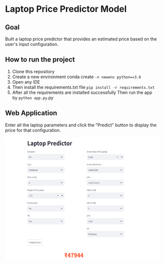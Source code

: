 # Laptop Price Predictor Model

## Goal
Built a laptop price predictor that provides an estimated price based on the user's input configuration.
 
## 	How to run the project
1. Clone this repository
2. Create a new environment conda create  `-n newenv python==3.6`
3. Open any IDE
4. Then install the requirements.txt file `pip install -r requirements.txt`
5. After all the requirements are installed successfully Then run the app by `python app.py`.py

## Web Application
Enter all the laptop parameters and click the "Predict" button to display the price for that configuration.

<img src="https://github.com/freevs/Laptop-Price-Predictor/blob/master/Laptop%20Prediction.png" width="600" height="400">
